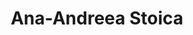 ---
name: Ana-Andreea Stoica
title: Ana-Andreea Stoica
link: http://www.columbia.edu/~as5001/
image: "/assets/organization/organizers/ana.jpg"
---